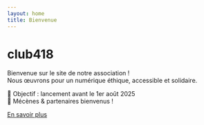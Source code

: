 ```yaml
---
layout: home
title: Bienvenue
---
```


# club418

Bienvenue sur le site de notre association !  
Nous œuvrons pour un numérique éthique, accessible et solidaire.

📅 Objectif : lancement avant le 1er août 2025  
🤝 Mécènes & partenaires bienvenus !

[En savoir plus](/about/)
